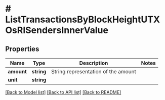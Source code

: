 # # ListTransactionsByBlockHeightUTXOsRISendersInnerValue

## Properties

Name | Type | Description | Notes
------------ | ------------- | ------------- | -------------
**amount** | **string** | String representation of the amount |
**unit** | **string** |  |

[[Back to Model list]](../../README.md#models) [[Back to API list]](../../README.md#endpoints) [[Back to README]](../../README.md)
